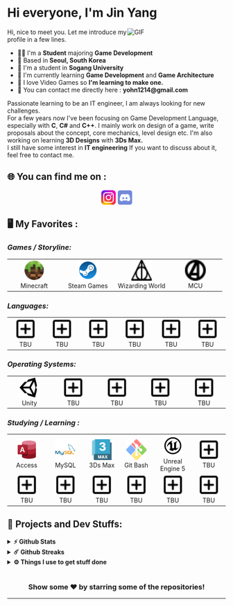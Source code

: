 # Hi everyone, I'm Jin Yang
<img align="right" alt="GIF" src="https://github.com/abhisheknaiidu/abhisheknaiidu/blob/master/code.gif?raw=true" width="45%" />
<p width="45%">
Hi, nice to meet you. Let me introduce my profile in a few lines.
  <ul>
    <li>👨‍🔧 I'm a <b>Student</b> majoring <b>Game Development</b></li>
    <li>📍 Based in <b>Seoul, South Korea</b></li>
    <li>🏢 I'm a student in <b>Sogang University</b></li>
    <li>🌱 I'm currently learning <b>Game Development</b> and <b>Game Architecture</b></li>
    <li>💬 I love Video Games so <b>I'm learning to make one.</b></li>
    <li>📮 You can contact me directly here : <b>yohn1214@gmail.com</b>
  </ul>
Passionate learning to be an IT engineer, I am always looking for new challenges.
<br>For a few years now I've been focusing on Game Development Language, especially with <b>C</b>, <b>C#</b> and <b>C++</b>. I mainly work on design of a game, write proposals about the concept, core mechanics, level design etc. I'm also working on learning <b>3D Designs</b> with <b>3Ds Max.</b><br> I still have some interest in <b>IT engineering</b>
If you want to discuss about it, feel free to contact me.
</p>

## 🌐 You can find me on :
<p align="center">
  <a href="https://www.instagram.com/jinyang._.1214/" target="_blank"><img alt="Jin Yang Instagram" src="icons/instagramicon.png" width="7%" align=middle></a>
  <a href="https://twitter.com/linit_io/" target="_blank"><img alt="Jin Yang Discord" src="icons/discordicon.svg" width="6.5%" align=middle></a>
</p>

## 🖥️ My Favorites :

<p align="right">
  <h3><i>Games / Storyline:</i></h3>
  <table>
  <tr border: none;>
    <td align="center" width="110">
      <a href="">
        <img src="icons/minecrafticon.svg" width="48" height="48" alt="Minecraft" />
      </a>
      <br>Minecraft
    </td>	  
    <td align="center" width="110">
      <a href="">
        <img src="icons/steamicon.svg" width="48" height="48" alt="Steam Games" />
      </a>
      <br>Steam Games
    </td>
    <td align="center" width="110">
      <a href="">
        <img src="icons/harrypottericon.svg" width="48" height="48" alt="Wizarding World" />
      </a>
      <br>Wizarding World
    </td>
    <td align="center" width="110">
      <a href="">
        <img src="icons/marvelicon.svg" width="48" height="48" alt="MCU" />
      </a>
      <br>MCU
    </td>
  </tr>
</table>
<p>
  <h3><i>Languages:</i></h3>
  <table>
  <tr border: none;>
   <td align="center" width="110">
      <a href="">
        <img src="icons/addicon.svg" width="48" height="48" alt="ToBeUpdated" />
      </a>
      <br>TBU
    </td>
    <td align="center" width="110">
      <a href="">
        <img src="icons/addicon.svg" width="48" height="48" alt="ToBeUpdated" />
      </a>
      <br>TBU
    </td>
    <td align="center" width="110">
      <a href="">
        <img src="icons/addicon.svg" width="48" height="48" alt="ToBeUpdated" />
      </a>
      <br>TBU
    </td>
    <td align="center" width="110">
      <a href="">
        <img src="icons/addicon.svg" width="48" height="48" alt="ToBeUpdated" />
      </a>
      <br>TBU
    </td>
    <td align="center" width="110">
      <a href="">
        <img src="icons/addicon.svg" width="48" height="48" alt="ToBeUpdated" />
      </a>
      <br>TBU
    </td>
    <td align="center" width="110">
      <a href="">
        <img src="icons/addicon.svg" width="48" height="48" alt="ToBeUpdated" />
      </a>
      <br>TBU
    </td>
  </tr>
</table>
</p>
<p>
  <h3><i>Operating Systems:</i></h3>
  <table>
  <tr border: none;>
    <td align="center" width="110">
      <a href="">
        <img src="icons/unityicon.svg" width="48" height="48" alt="Unity" />
      </a>
      <br>Unity
    </td>	  
    <td align="center" width="110">
      <a href="">
        <img src="icons/addicon.svg" width="48" height="48" alt="ToBeUpdated" />
      </a>
      <br>TBU
    </td>
    <td align="center" width="110">
      <a href="">
        <img src="icons/addicon.svg" width="48" height="48" alt="ToBeUpdated" />
      </a>
      <br>TBU
    </td>
    <td align="center" width="110">
      <a href="">
        <img src="icons/addicon.svg" width="48" height="48" alt="ToBeUpdated" />
      </a>
      <br>TBU
    </td>
    <td align="center" width="110">
      <a href="">
        <img src="icons/addicon.svg" width="48" height="48" alt="ToBeUpdated" />
      </a>
      <br>TBU
    </td>
  </tr>
</table>
</p>
<p>
  <h3><i>Studying / Learning :</i></h3>
  <table>
  <tr border: none;>
    <td align="center" width="110">
      <a href="">
        <img src="icons/accessicon.svg" width="48" height="48" alt="Access" />
      </a>
      <br>Access
    </td>	  
    <td align="center" width="110">
      <a href="">
        <img src="icons/mysqlicon.svg" width="48" height="48" alt="MySQL" />
      </a>
      <br>MySQL
    </td>
    <td align="center" width="110">
      <a href="">
        <img src="icons/3dsmaxicon.webp" width="48" height="48" alt="3Ds Max" />
      </a>
      <br>3Ds Max
    </td>
    <td align="center" width="110">
      <a href="">
        <img src="icons/gitbashicon.svg" width="48" height="48" alt="GitBash" />
      </a>
      <br>Git Bash
    </td>
    <td align="center" width="110">
      <a href="">
        <img src="icons/unreal.png" width="48" height="48" alt="Unreal Engine 5" />
      </a>
      <br>Unreal Engine 5
    </td>
    <td align="center" width="110">
      <a href="">
        <img src="icons/addicon.svg" width="48" height="48" alt="ToBeUpdated" />
      </a>
      <br>TBU
    </td>
  </tr>
  <tr>
    <td align="center" width="110">
      <a href="">
        <img src="icons/addicon.svg" width="48" height="48" alt="ToBeUpdated" />
      </a>
      <br>TBU
    </td>	  
    <td align="center" width="110">
      <a href="">
        <img src="icons/addicon.svg" width="48" height="48" alt="ToBeUpdated" />
      </a>
      <br>TBU
    </td>
    <td align="center" width="110">
      <a href="">
        <img src="icons/addicon.svg" width="48" height="48" alt="ToBeUpdated" />
      </a>
      <br>TBU
    </td>
    <td align="center" width="110">
      <a href="">
        <img src="icons/addicon.svg" width="48" height="48" alt="ToBeUpdated" />
      </a>
      <br>TBU
    </td>
    <td align="center" width="110">
      <a href="">
        <img src="icons/addicon.svg" width="48" height="48" alt="ToBeUpdated" />
      </a>
      <br>TBU
    </td>
    <td align="center" width="110">
      <a href="">
        <img src="icons/addicon.svg" width="48" height="48" alt="ToBeUpdated" />
      </a>
      <br>TBU
    </td>
  </tr>
</table>
</p>

## 🚧 Projects and Dev Stuffs:

<details>	
  <summary><b>⚡ Github Stats</b></summary>
	
  <br />
  <img height="180em" src="https://github-readme-stats.vercel.app/api?username=JYGgiri&show_icons=true&hide_border=true&&count_private=true&include_all_commits=true" />
  <img height="180em" src="https://github-readme-stats.vercel.app/api/top-langs/?username=JYGgiri&exclude_repo=KNN-Image-Classification&show_icons=true&hide_border=true&layout=compact&langs_count=8"/>
</details>

<details>	
  <summary><b>☄️ Github Streaks</b></summary>

  <br />
  <img height="180em" src="https://github-readme-streak-stats.herokuapp.com/?user=JYGgiri&hide_border=true" />
</details>
 
<details>	
  <br />
  <summary><b>⚙️ Things I use to get stuff done</b></summary>
  	<ul>
  	    <li><b>OS:</b> Windows OS</li>
	    <li><b>Laptop: </b> Samsung Gram 16inch"</li>
  	    <li><b>Browser: </b> Google Chrome Browser</li>
	    <li><b>Terminal: </b> </li>
	    <li><b>Code Editor:</b> VSCode, Notepad++</li>
	    <li><b>To Stay Updated:</b> N/A</li>
	</ul>	
</details>

#

<div align="center">

### Show some ❤️ by starring some of the repositories!

</div>

------
